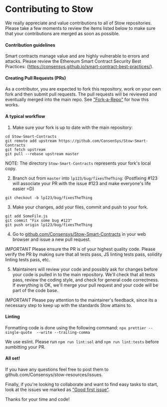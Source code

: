# Contributing to Stow

We really appreciate and value contributions to all of Stow repositories. Please take a few moments to review the items listed below to make sure that your contributions are merged as soon as possible.

#### Contribution guidelines

Smart contracts manage value and are highly vulnerable to errors and attacks. Please review the Ethereum Smart Contract Security Best Practices:
(https://consensys.github.io/smart-contract-best-practices/).

#### Creating Pull Requests (PRs)

As a contributor, you are expected to fork this repository, work on your own fork and then submit pull requests. The pull requests will be reviewed and eventually merged into the main repo. See ["Fork-a-Repo"](https://help.github.com/articles/fork-a-repo/) for how this works.

#### A typical workflow

1) Make sure your fork is up to date with the main repository:

```
cd Stow-Smart-Contracts
git remote add upstream https://github.com/ConsenSys/Stow-Smart-Contracts
git fetch upstream
git pull --rebase upstream master
```
NOTE: The directory `Stow-Smart-Contracts` represents your fork's local copy.

2) Branch out from `master` into `lp123/bug/fixesTheThing`:
(Postfixing #123 will associate your PR with the issue #123 and make everyone's life easier =D)
```
git checkout -b lp123/bug/fixesTheThing
```

3) Make your changes, add your files, commit and push to your fork.

```
git add SomeFile.js
git commit "Fix some bug #123"
git push origin lp123/bug/fixesTheThing
```

4) Go to [github.com/Consensys/Stow-Smart-Contracts](https://github.com/Consensys/Stow-Smart-Contracts) in your web browser and issue a new pull request.

*IMPORTANT* Please ensure the PR is of your highest quality code. Please verify the PR by making sure that all tests pass, JS linting tests pass, solidity linting tests pass, etc.

5) Maintainers will review your code and possibly ask for changes before your code is pulled in to the main repository. We'll check that all tests pass, review the coding style, and check for general code correctness. If everything is OK, we'll merge your pull request and your code will be part of the code base.

*IMPORTANT* Please pay attention to the maintainer's feedback, since its a necessary step to keep up with the standards Stow attains to.

#### Linting

Formatting code is done using the following command:
`npx prettier --single-quote  --write --trailing-comma`

We use eslint.  Please run `npm run lint:sol` and `npm run lint:tests` before sumbitting your PR.

#### All set!

If you have any questions feel free to post them to github.com/Consensys/stow-resources/issues.

Finally, if you're looking to collaborate and want to find easy tasks to start, look at the issues we marked as ["Good first issue"](https://github.com/Consensys/Stow-Smart-Contracts/labels/good%20first%20issue).

Thanks for your time and code!
